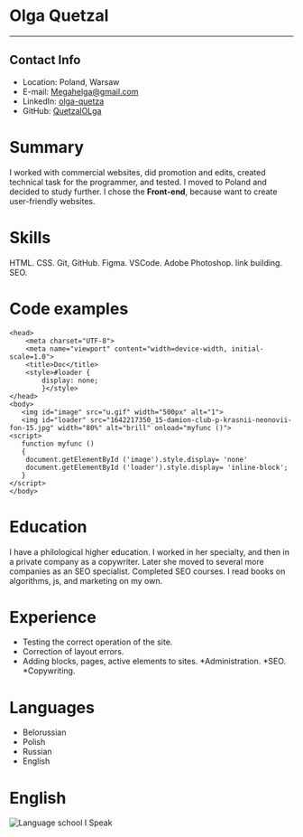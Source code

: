 # Olga Quetzal
* * *
## Contact Info


* Location: Poland, Warsaw
* E-mail: Megahelga@gmail.com
* LinkedIn: [olga-quetza](https://www.linkedin.com/in/olga-quetzal/)
* GitHub: [QuetzalOLga](https://www.linkedin.com/in/olga-quetzal/)


# Summary


I worked with commercial websites, did promotion and edits, created technical task  for the programmer, and tested. I moved to Poland and decided to study further. I chose the **Front-end**, because want to
create user-friendly websites.

# Skills


HTML.
CSS.
Git, GitHub.
Figma.
VSCode.
Adobe Photoshop.
link building.
SEO.


# Code examples

```
<head>
    <meta charset="UTF-8">
    <meta name="viewport" content="width=device-width, initial-scale=1.0">
    <title>Doc</title>
    <style>#loader {
        display: none;
        }</style>
</head>
<body>
   <img id="image" src="u.gif" width="500px" alt="1">   
   <img id="loader" src="1642217350_15-damion-club-p-krasnii-neonovii-fon-15.jpg" width="80%" alt="brill" onload="myfunc ()"> 
<script>
   function myfunc () 
   {
    document.getElementById ('image').style.display= 'none'
    document.getElementById ('loader').style.display= 'inline-block';
   }
</script>
</body>
```

 # Education


I have a philological higher education. I worked in her specialty, and then in a private company as a copywriter. Later she moved to several more companies as an SEO specialist.
Completed SEO courses.
I read books on algorithms, js, and marketing on my own.


# Experience


* Testing the correct operation of the site.
* Correction of layout errors.
* Adding blocks, pages, active elements to sites.
*Administration.
*SEO.
*Copywriting.


# Languages


* Belorussian
* Polish
* Russian
* English


# English
![Language school I Speak]()


